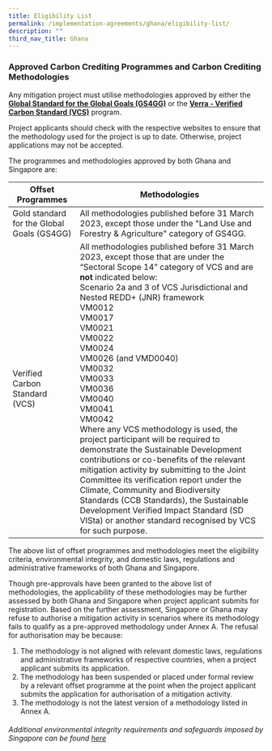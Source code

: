 ```yaml
---
title: Eligibility List
permalink: /implementation-agreements/ghana/eligibility-list/
description: ""
third_nav_title: Ghana
---
```

### Approved Carbon Crediting Programmes and Carbon Crediting Methodologies

Any mitigation project must utilise methodologies approved by either the [**Global Standard for the Global Goals (GS4GG)**](/https://globalgoals.goldstandard.org/gold-standard-previous-gs4gg/) or the [**Verra - Verified Carbon Standard (VCS)**](/https://verra.org/) program.

Project applicants should check with the respective websites to ensure that the
methodology used for the project is up to date. Otherwise, project applications may not
be accepted.


The programmes and methodologies approved by both Ghana and Singapore are:

| Offset Programmes | Methodologies | 
| -------- | -------- | 
| Gold standard for the Global Goals (GS4GG)  | All methodologies published before 31 March 2023, except  those under the "Land Use and Forestry &amp; Agriculture" category of GS4GG. |
|Verified Carbon Standard (VCS)| All methodologies published before 31 March 2023, except those that are under the “Sectoral Scope 14” category of VCS and are **not** indicated below: <br> Scenario 2a and 3 of VCS Jurisdictional and Nested REDD+ (JNR) framework <br> VM0012 <br> VM0017 <br> VM0021 <br> VM0022 <br> VM0024 <br> VM0026 (and VMD0040) <br> VM0032 <br> VM0033 <br> VM0036 <br> VM0040 <br> VM0041 <br> VM0042 <br> Where any VCS methodology is used, the project participant will be required to demonstrate the Sustainable Development contributions or co-benefits of the relevant mitigation activity by submitting to the Joint Committee its verification report under the Climate, Community and Biodiversity Standards (CCB Standards), the Sustainable Development Verified Impact Standard (SD VISta) or another standard recognised by VCS for such purpose. | 

The above list of offset programmes and methodologies meet the eligibility criteria,
environmental integrity, and domestic laws, regulations and administrative frameworks of
both Ghana and Singapore.

Though pre-approvals have been granted to the above list of methodologies, the
applicability of these methodologies may be further assessed by both Ghana and
Singapore when project applicant submits for registration. Based on the further
assessment, Singapore or Ghana may refuse to authorise a mitigation activity in
scenarios where its methodology fails to qualify as a pre-approved methodology under
Annex A. The refusal for authorisation may be because:

1. The methodology is not aligned with relevant domestic laws, regulations and
administrative frameworks of respective countries, when a project applicant
submits its application.
2. The methodology has been suspended or placed under formal review by a
relevant offset programme at the point when the project applicant submits the
application for authorisation of a mitigation activity.
3. The methodology is not the latest version of a methodology listed in Annex A.

###### Additional environmental integrity requirements and safeguards imposed by Singapore can be found [here](https://carbonmarkets-cooperation.gov.sg/environmental-integrity/additional-environmental-integrity-safeguards/)